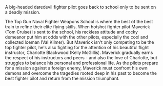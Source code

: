 A big-headed daredevil fighter pilot goes back to school only to be sent on a deadly mission.

The Top Gun Naval Fighter Weapons School is where the best of the best train to refine their elite flying skills. When hotshot fighter pilot Maverick (Tom Cruise) is sent to the school, his reckless attitude and cocky demeanor put him at odds with the other pilots, especially the cool and collected Iceman (Val Kilmer). But Maverick isn't only competing to be the top fighter pilot, he's also fighting for the attention of his beautiful flight instructor, Charlotte Blackwood (Kelly McGillis). Maverick gradually earns the respect of his instructors and peers - and also the love of Charlotte, but struggles to balance his personal and professional life. As the pilots prepare for a mission against a foreign enemy, Maverick must confront his own demons and overcome the tragedies rooted deep in his past to become the best fighter pilot and return from the mission triumphant.
